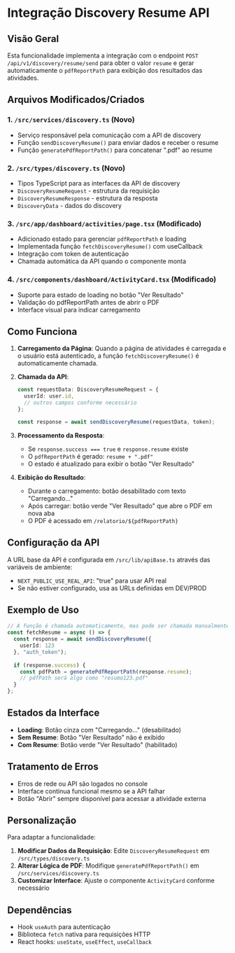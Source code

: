 # Integração Discovery Resume API

## Visão Geral

Esta funcionalidade implementa a integração com o endpoint `POST /api/v1/discovery/resume/send` para obter o valor `resume` e gerar automaticamente o `pdfReportPath` para exibição dos resultados das atividades.

## Arquivos Modificados/Criados

### 1. `/src/services/discovery.ts` (Novo)
- Serviço responsável pela comunicação com a API de discovery
- Função `sendDiscoveryResume()` para enviar dados e receber o resume
- Função `generatePdfReportPath()` para concatenar ".pdf" ao resume

### 2. `/src/types/discovery.ts` (Novo)
- Tipos TypeScript para as interfaces da API de discovery
- `DiscoveryResumeRequest` - estrutura da requisição
- `DiscoveryResumeResponse` - estrutura da resposta
- `DiscoveryData` - dados do discovery

### 3. `/src/app/dashboard/activities/page.tsx` (Modificado)
- Adicionado estado para gerenciar `pdfReportPath` e loading
- Implementada função `fetchDiscoveryResume()` com useCallback
- Integração com token de autenticação
- Chamada automática da API quando o componente monta

### 4. `/src/components/dashboard/ActivityCard.tsx` (Modificado)
- Suporte para estado de loading no botão "Ver Resultado"
- Validação do pdfReportPath antes de abrir o PDF
- Interface visual para indicar carregamento

## Como Funciona

1. **Carregamento da Página**: Quando a página de atividades é carregada e o usuário está autenticado, a função `fetchDiscoveryResume()` é automaticamente chamada.

2. **Chamada da API**: 
   ```typescript
   const requestData: DiscoveryResumeRequest = {
     userId: user.id,
     // outros campos conforme necessário
   };
   
   const response = await sendDiscoveryResume(requestData, token);
   ```

3. **Processamento da Resposta**: 
   - Se `response.success === true` e `response.resume` existe
   - O `pdfReportPath` é gerado: `resume + ".pdf"`
   - O estado é atualizado para exibir o botão "Ver Resultado"

4. **Exibição do Resultado**: 
   - Durante o carregamento: botão desabilitado com texto "Carregando..."
   - Após carregar: botão verde "Ver Resultado" que abre o PDF em nova aba
   - O PDF é acessado em `/relatorio/${pdfReportPath}`

## Configuração da API

A URL base da API é configurada em `/src/lib/apiBase.ts` através das variáveis de ambiente:
- `NEXT_PUBLIC_USE_REAL_API`: "true" para usar API real
- Se não estiver configurado, usa as URLs definidas em DEV/PROD

## Exemplo de Uso

```typescript
// A função é chamada automaticamente, mas pode ser chamada manualmente:
const fetchResume = async () => {
  const response = await sendDiscoveryResume({
    userId: 123
  }, "auth_token");
  
  if (response.success) {
    const pdfPath = generatePdfReportPath(response.resume);
    // pdfPath será algo como "resumo123.pdf"
  }
};
```

## Estados da Interface

- **Loading**: Botão cinza com "Carregando..." (desabilitado)
- **Sem Resume**: Botão "Ver Resultado" não é exibido
- **Com Resume**: Botão verde "Ver Resultado" (habilitado)

## Tratamento de Erros

- Erros de rede ou API são logados no console
- Interface continua funcional mesmo se a API falhar
- Botão "Abrir" sempre disponível para acessar a atividade externa

## Personalização

Para adaptar a funcionalidade:

1. **Modificar Dados da Requisição**: Edite `DiscoveryResumeRequest` em `/src/types/discovery.ts`
2. **Alterar Lógica de PDF**: Modifique `generatePdfReportPath()` em `/src/services/discovery.ts`
3. **Customizar Interface**: Ajuste o componente `ActivityCard` conforme necessário

## Dependências

- Hook `useAuth` para autenticação
- Biblioteca `fetch` nativa para requisições HTTP
- React hooks: `useState`, `useEffect`, `useCallback`